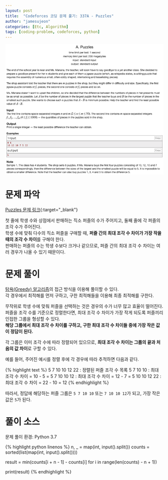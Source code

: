 ```yaml
---
layout: post
title:  "Codeforces 코딩 문제 풀기: 337A - Puzzles"
author: "jamesujeon"
categories: [Etc, Algorithm]
tags: [coding-problem, codeforces, python]
---
```


![337A - Puzzles](assets/codeforces_337a_puzzles.png "337A - Puzzles")

# 문제 파악

[Puzzles 문제 링크](http://codeforces.com/problemset/problem/337/A){:target="_blank"}

첫 줄에 학생 수와 상점에서 판매하는 직소 퍼즐의 수가 주어지고, 둘째 줄에 각 퍼즐의 조각 수가 주어진다.  
학생 수에 맞춰 다수의 직소 퍼즐을 구매할 때, **퍼즐 간의 최대 조각 수 차이가 가장 작을 때의 조각 수 차이**를 구해야 한다.  
판매하는 퍼즐의 수는 학생 수보다 크거나 같으므로, 퍼즐 간의 최대 조각 수 차이는 여러 경우가 나올 수 있기 때문이다.

# 문제 풀이

[탐욕(Greedy) 알고리즘](https://en.wikipedia.org/wiki/Greedy_algorithm)의 접근 방식을 이용해 풀이할 수 있다.  
각 경우에서 최적해를 먼저 구하고, 구한 최적해들을 이용해 최종 최적해를 구한다.

무작위로 학생 수에 맞춰 퍼즐을 선택하는 것은 경우의 수가 너무 많고 효율이 떨어진다.  
퍼즐을 조각 수를 기준으로 정렬한다면, 최대 조각 수 차이가 가장 작게 되도록 퍼즐끼리 인접한 그룹을 형성할 수 있다.  
**해당 그룹에서 최대 조각 수 차이를 구하고, 구한 최대 조각 수 차이들 중에 가장 작은 값이 정답이 된다.**

각 그룹은 이미 조각 수에 따라 정렬되어 있으므로, **최대 조각 수 차이는 그룹의 끝과 처음의 값 차이**로 구할 수 있다.

예를 들어, 주어진 예시를 정렬 후에 각 경우에 따라 추적하면 다음과 같다.

{% highlight text %}
5 7 10 10 12 22 : 정렬된 퍼즐 조각 수 목록
5 7 10 10       : 최대 조각 수 차이 = 10 - 5 = 5
  7 10 10 12    : 최대 조각 수 차이 = 12 - 7 = 5
    10 10 12 22 : 최대 조각 수 차이 = 22 - 10 = 12
{% endhighlight %}

따라서, 정답에 해당하는 퍼즐 그룹은 `5 7 10 10` 또는 `7 10 10 12`가 되고, 가장 작은 값은 `5`가 된다.

# 풀이 소스

문제 풀이 환경: Python 3.7

{% highlight python linenos %}
n, _ = map(int, input().split())
counts = sorted(list(map(int, input().split())))

result = min(counts[i + n - 1] - counts[i] for i in range(len(counts) - n + 1))

print(result)
{% endhighlight %}
